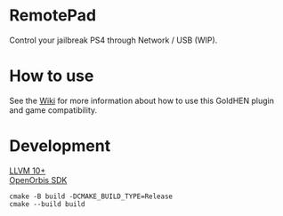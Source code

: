 # RemotePad
Control your jailbreak PS4 through Network / USB (WIP).

# How to use

See the [Wiki](https://github.com/xfangfang/remotePad/wiki) for more information about how to use this GoldHEN plugin and game compatibility.

# Development

[LLVM 10+](https://llvm.org/)  
[OpenOrbis SDK](https://github.com/OpenOrbis/OpenOrbis-PS4-Toolchain)

```shell
cmake -B build -DCMAKE_BUILD_TYPE=Release
cmake --build build
```